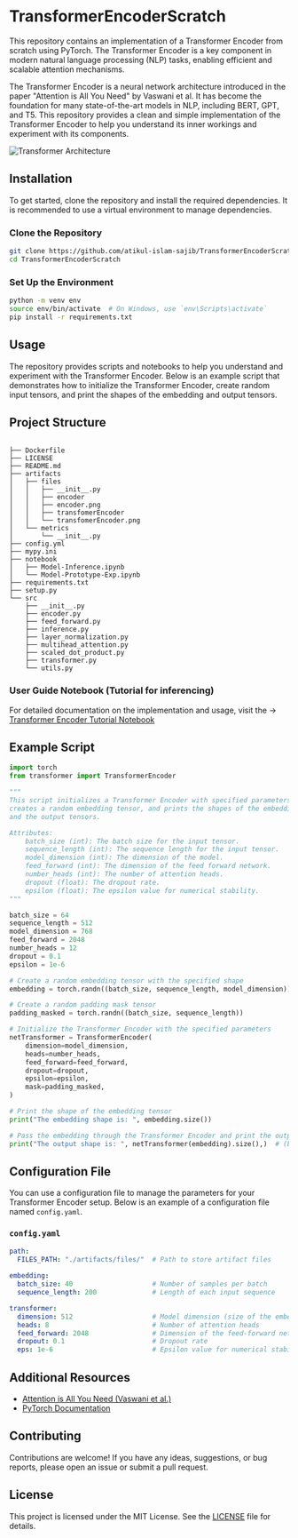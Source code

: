 # TransformerEncoderScratch

This repository contains an implementation of a Transformer Encoder from scratch using PyTorch. The Transformer Encoder is a key component in modern natural language processing (NLP) tasks, enabling efficient and scalable attention mechanisms.

The Transformer Encoder is a neural network architecture introduced in the paper "Attention is All You Need" by Vaswani et al. It has become the foundation for many state-of-the-art models in NLP, including BERT, GPT, and T5. This repository provides a clean and simple implementation of the Transformer Encoder to help you understand its inner workings and experiment with its components.

<img src="https://miro.medium.com/v2/resize:fit:1030/1*tb9TT-mwFn1WPzkkbjoMCQ.png" alt="Transformer Architecture">

## Installation

To get started, clone the repository and install the required dependencies. It is recommended to use a virtual environment to manage dependencies.

### Clone the Repository

```bash
git clone https://github.com/atikul-islam-sajib/TransformerEncoderScratch.git
cd TransformerEncoderScratch
```

### Set Up the Environment

```bash
python -m venv env
source env/bin/activate  # On Windows, use `env\Scripts\activate`
pip install -r requirements.txt
```

## Usage

The repository provides scripts and notebooks to help you understand and experiment with the Transformer Encoder. Below is an example script that demonstrates how to initialize the Transformer Encoder, create random input tensors, and print the shapes of the embedding and output tensors.

## Project Structure
```

├── Dockerfile
├── LICENSE
├── README.md
├── artifacts
│   ├── files
│   │   ├── __init__.py
│   │   ├── encoder
│   │   ├── encoder.png
│   │   ├── transfomerEncoder
│   │   └── transfomerEncoder.png
│   └── metrics
│       └── __init__.py
├── config.yml
├── mypy.ini
├── notebook
│   ├── Model-Inference.ipynb
│   └── Model-Prototype-Exp.ipynb
├── requirements.txt
├── setup.py
└── src
    ├── __init__.py
    ├── encoder.py
    ├── feed_forward.py
    ├── inference.py
    ├── layer_normalization.py
    ├── multihead_attention.py
    ├── scaled_dot_product.py
    ├── transformer.py
    └── utils.py
```

### User Guide Notebook (Tutorial for inferencing)

For detailed documentation on the implementation and usage, visit the -> [Transformer Encoder Tutorial Notebook](https://github.com/atikul-islam-sajib/TransformerEncoderScratch/blob/main/notebook/Model_Inference.ipynb)

## Example Script

```python
import torch
from transformer import TransformerEncoder

"""
This script initializes a Transformer Encoder with specified parameters, 
creates a random embedding tensor, and prints the shapes of the embedding 
and the output tensors.

Attributes:
    batch_size (int): The batch size for the input tensor.
    sequence_length (int): The sequence length for the input tensor.
    model_dimension (int): The dimension of the model.
    feed_forward (int): The dimension of the feed forward network.
    number_heads (int): The number of attention heads.
    dropout (float): The dropout rate.
    epsilon (float): The epsilon value for numerical stability.
"""

batch_size = 64
sequence_length = 512
model_dimension = 768
feed_forward = 2048
number_heads = 12
dropout = 0.1
epsilon = 1e-6

# Create a random embedding tensor with the specified shape
embedding = torch.randn((batch_size, sequence_length, model_dimension))

# Create a random padding mask tensor
padding_masked = torch.randn((batch_size, sequence_length))

# Initialize the Transformer Encoder with the specified parameters
netTransformer = TransformerEncoder(
    dimension=model_dimension,
    heads=number_heads,
    feed_forward=feed_forward,
    dropout=dropout,
    epsilon=epsilon,
    mask=padding_masked,
)

# Print the shape of the embedding tensor
print("The embedding shape is: ", embedding.size())

# Pass the embedding through the Transformer Encoder and print the output shape
print("The output shape is: ", netTransformer(embedding).size(),)  # (batch_size, sequence_length, model_dimension)
```

## Configuration File

You can use a configuration file to manage the parameters for your Transformer Encoder setup. Below is an example of a configuration file named `config.yaml`.

### `config.yaml`

```yaml
path:
  FILES_PATH: "./artifacts/files/"  # Path to store artifact files
  
embedding:
  batch_size: 40                    # Number of samples per batch
  sequence_length: 200              # Length of each input sequence

transformer:
  dimension: 512                    # Model dimension (size of the embeddings)
  heads: 8                          # Number of attention heads
  feed_forward: 2048                # Dimension of the feed-forward network
  dropout: 0.1                      # Dropout rate
  eps: 1e-6                         # Epsilon value for numerical stability in layer normalization

```

## Additional Resources

- [Attention is All You Need (Vaswani et al.)](https://arxiv.org/abs/1706.03762)
- [PyTorch Documentation](https://pytorch.org/docs/stable/index.html)

## Contributing

Contributions are welcome! If you have any ideas, suggestions, or bug reports, please open an issue or submit a pull request.

## License

This project is licensed under the MIT License. See the [LICENSE](LICENSE) file for details.

